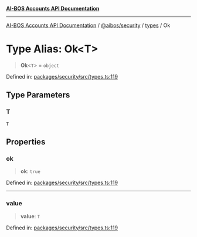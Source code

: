 [**AI-BOS Accounts API Documentation**](../../../../README.md)

***

[AI-BOS Accounts API Documentation](../../../../README.md) / [@aibos/security](../../README.md) / [types](../README.md) / Ok

# Type Alias: Ok\<T\>

> **Ok**\<`T`\> = `object`

Defined in: [packages/security/src/types.ts:119](https://github.com/pohlai88/accounts/blob/48103fb36d28b2b9bfb33472b6de2f719773cde9/packages/security/src/types.ts#L119)

## Type Parameters

### T

`T`

## Properties

### ok

> **ok**: `true`

Defined in: [packages/security/src/types.ts:119](https://github.com/pohlai88/accounts/blob/48103fb36d28b2b9bfb33472b6de2f719773cde9/packages/security/src/types.ts#L119)

***

### value

> **value**: `T`

Defined in: [packages/security/src/types.ts:119](https://github.com/pohlai88/accounts/blob/48103fb36d28b2b9bfb33472b6de2f719773cde9/packages/security/src/types.ts#L119)
